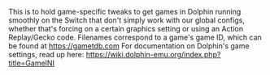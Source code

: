 This is to hold game-specific tweaks to get games in Dolphin running smoothly on the Switch that don't simply work with our global configs, whether that's forcing on a certain graphics setting or using an Action Replay/Gecko code.
Filenames correspond to a game's game ID, which can be found at https://gametdb.com
For documentation on Dolphin's game settings, read up here: https://wiki.dolphin-emu.org/index.php?title=GameINI
